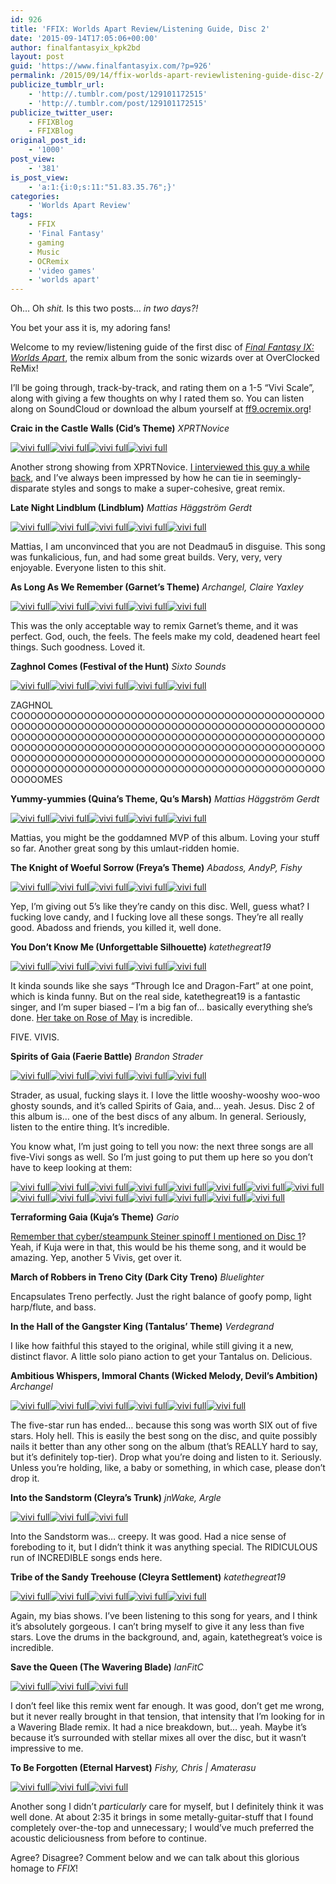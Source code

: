 ```yaml
---
id: 926
title: 'FFIX: Worlds Apart Review/Listening Guide, Disc 2'
date: '2015-09-14T17:05:06+00:00'
author: finalfantasyix_kpk2bd
layout: post
guid: 'https://www.finalfantasyix.com/?p=926'
permalink: /2015/09/14/ffix-worlds-apart-reviewlistening-guide-disc-2/
publicize_tumblr_url:
    - 'http://.tumblr.com/post/129101172515'
    - 'http://.tumblr.com/post/129101172515'
publicize_twitter_user:
    - FFIXBlog
    - FFIXBlog
original_post_id:
    - '1000'
post_view:
    - '381'
is_post_view:
    - 'a:1:{i:0;s:11:"51.83.35.76";}'
categories:
    - 'Worlds Apart Review'
tags:
    - FFIX
    - 'Final Fantasy'
    - gaming
    - Music
    - OCRemix
    - 'video games'
    - 'worlds apart'
---
```


Oh… Oh *shit.* Is this two posts… *in two days?!*

You bet your ass it is, my adoring fans!

Welcome to my review/listening guide of the first disc of *[Final Fantasy IX: Worlds Apart](http://ff9.ocremix.org/)*, the remix album from the sonic wizards over at OverClocked ReMix!

I’ll be going through, track-by-track, and rating them on a 1-5 “Vivi Scale”, along with giving a few thoughts on why I rated them so. You can listen along on SoundCloud or download the album yourself at [ff9.ocremix.org](http://ff9.ocremix.org/)!

**Craic in the Castle Walls (Cid’s Theme)** *XPRTNovice*

[![vivi full](https://www.finalfantasyix.com/wp-content/uploads/2015/09/vivi-full.png)](https://www.finalfantasyix.com/wp-content/uploads/2015/09/vivi-full.png)[![vivi full](https://www.finalfantasyix.com/wp-content/uploads/2015/09/vivi-full.png)](https://www.finalfantasyix.com/wp-content/uploads/2015/09/vivi-full.png)[![vivi full](https://www.finalfantasyix.com/wp-content/uploads/2015/09/vivi-full.png)](https://www.finalfantasyix.com/wp-content/uploads/2015/09/vivi-full.png)[![vivi full](https://www.finalfantasyix.com/wp-content/uploads/2015/09/vivi-full.png)](https://www.finalfantasyix.com/wp-content/uploads/2015/09/vivi-full.png)

Another strong showing from XPRTNovice. [I interviewed this guy a while back](https://www.finalfantasyix.com/2015/09/08/gaming-inspirations-v-interview-joe-zieja-author-voiceover-artist-musician/), and I’ve always been impressed by how he can tie in seemingly-disparate styles and songs to make a super-cohesive, great remix.

**Late Night Lindblum (Lindblum)** *Mattias Häggström Gerdt*

[![vivi full](https://www.finalfantasyix.com/wp-content/uploads/2015/09/vivi-full.png)](https://www.finalfantasyix.com/wp-content/uploads/2015/09/vivi-full.png)[![vivi full](https://www.finalfantasyix.com/wp-content/uploads/2015/09/vivi-full.png)](https://www.finalfantasyix.com/wp-content/uploads/2015/09/vivi-full.png)[![vivi full](https://www.finalfantasyix.com/wp-content/uploads/2015/09/vivi-full.png)](https://www.finalfantasyix.com/wp-content/uploads/2015/09/vivi-full.png)[![vivi full](https://www.finalfantasyix.com/wp-content/uploads/2015/09/vivi-full.png)](https://www.finalfantasyix.com/wp-content/uploads/2015/09/vivi-full.png)[![vivi full](https://www.finalfantasyix.com/wp-content/uploads/2015/09/vivi-full.png)](https://www.finalfantasyix.com/wp-content/uploads/2015/09/vivi-full.png)

Mattias, I am unconvinced that you are not Deadmau5 in disguise. This song was funkalicious, fun, and had some great builds. Very, very, very enjoyable. Everyone listen to this shit.

**As Long As We Remember (Garnet’s Theme)** *Archangel, Claire Yaxley*

[![vivi full](https://www.finalfantasyix.com/wp-content/uploads/2015/09/vivi-full.png)](https://www.finalfantasyix.com/wp-content/uploads/2015/09/vivi-full.png)[![vivi full](https://www.finalfantasyix.com/wp-content/uploads/2015/09/vivi-full.png)](https://www.finalfantasyix.com/wp-content/uploads/2015/09/vivi-full.png)[![vivi full](https://www.finalfantasyix.com/wp-content/uploads/2015/09/vivi-full.png)](https://www.finalfantasyix.com/wp-content/uploads/2015/09/vivi-full.png)[![vivi full](https://www.finalfantasyix.com/wp-content/uploads/2015/09/vivi-full.png)](https://www.finalfantasyix.com/wp-content/uploads/2015/09/vivi-full.png)[![vivi full](https://www.finalfantasyix.com/wp-content/uploads/2015/09/vivi-full.png)](https://www.finalfantasyix.com/wp-content/uploads/2015/09/vivi-full.png)

This was the only acceptable way to remix Garnet’s theme, and it was perfect. God, ouch, the feels. The feels make my cold, deadened heart feel things. Such goodness. Loved it.

**Zaghnol Comes (Festival of the Hunt)** *Sixto Sounds*

[![vivi full](https://www.finalfantasyix.com/wp-content/uploads/2015/09/vivi-full.png)](https://www.finalfantasyix.com/wp-content/uploads/2015/09/vivi-full.png)[![vivi full](https://www.finalfantasyix.com/wp-content/uploads/2015/09/vivi-full.png)](https://www.finalfantasyix.com/wp-content/uploads/2015/09/vivi-full.png)[![vivi full](https://www.finalfantasyix.com/wp-content/uploads/2015/09/vivi-full.png)](https://www.finalfantasyix.com/wp-content/uploads/2015/09/vivi-full.png)[![vivi full](https://www.finalfantasyix.com/wp-content/uploads/2015/09/vivi-full.png)](https://www.finalfantasyix.com/wp-content/uploads/2015/09/vivi-full.png)[![vivi full](https://www.finalfantasyix.com/wp-content/uploads/2015/09/vivi-full.png)](https://www.finalfantasyix.com/wp-content/uploads/2015/09/vivi-full.png)

ZAGHNOL COOOOOOOOOOOOOOOOOOOOOOOOOOOOOOOOOOOOOOOOOOOOOOOOOOOOOOOOOOOOOOOOOOOOOOOOOOOOOOOOOOOOOOOOOOOOOOOOOOOOOOOOOOOOOOOOOOOOOOOOOOOOOOOOOOOOOOOOOOOOOOOOOOOOOOOOOOOOOOOOOOOOOOOOOOOOOOOOOOOOOOOOOOOOOOOOOOOOOOOOOOOOOOOOOOOOOOOOOOOOOOOOOOOOOOOOOOOOOOOOOOOOOOOOOOOOOOOOOOOOOOOOOOOOOOOOOOOOOOOOOOOOOOMES

**Yummy-yummies (Quina’s Theme, Qu’s Marsh)** *Mattias Häggström Gerdt*

[![vivi full](https://www.finalfantasyix.com/wp-content/uploads/2015/09/vivi-full.png)](https://www.finalfantasyix.com/wp-content/uploads/2015/09/vivi-full.png)[![vivi full](https://www.finalfantasyix.com/wp-content/uploads/2015/09/vivi-full.png)](https://www.finalfantasyix.com/wp-content/uploads/2015/09/vivi-full.png)[![vivi full](https://www.finalfantasyix.com/wp-content/uploads/2015/09/vivi-full.png)](https://www.finalfantasyix.com/wp-content/uploads/2015/09/vivi-full.png)[![vivi full](https://www.finalfantasyix.com/wp-content/uploads/2015/09/vivi-full.png)](https://www.finalfantasyix.com/wp-content/uploads/2015/09/vivi-full.png)[![vivi full](https://www.finalfantasyix.com/wp-content/uploads/2015/09/vivi-full.png)](https://www.finalfantasyix.com/wp-content/uploads/2015/09/vivi-full.png)

Mattias, you might be the goddamned MVP of this album. Loving your stuff so far. Another great song by this umlaut-ridden homie.

**The Knight of Woeful Sorrow (Freya’s Theme)** *Abadoss, AndyP, Fishy*

[![vivi full](https://www.finalfantasyix.com/wp-content/uploads/2015/09/vivi-full.png)](https://www.finalfantasyix.com/wp-content/uploads/2015/09/vivi-full.png)[![vivi full](https://www.finalfantasyix.com/wp-content/uploads/2015/09/vivi-full.png)](https://www.finalfantasyix.com/wp-content/uploads/2015/09/vivi-full.png)[![vivi full](https://www.finalfantasyix.com/wp-content/uploads/2015/09/vivi-full.png)](https://www.finalfantasyix.com/wp-content/uploads/2015/09/vivi-full.png)[![vivi full](https://www.finalfantasyix.com/wp-content/uploads/2015/09/vivi-full.png)](https://www.finalfantasyix.com/wp-content/uploads/2015/09/vivi-full.png)[![vivi full](https://www.finalfantasyix.com/wp-content/uploads/2015/09/vivi-full.png)](https://www.finalfantasyix.com/wp-content/uploads/2015/09/vivi-full.png)

Yep, I’m giving out 5’s like they’re candy on this disc. Well, guess what? I fucking love candy, and I fucking love all these songs. They’re all really good. Abadoss and friends, you killed it, well done.

**You Don’t Know Me (Unforgettable Silhouette)** *katethegreat19*

[![vivi full](https://www.finalfantasyix.com/wp-content/uploads/2015/09/vivi-full.png)](https://www.finalfantasyix.com/wp-content/uploads/2015/09/vivi-full.png)[![vivi full](https://www.finalfantasyix.com/wp-content/uploads/2015/09/vivi-full.png)](https://www.finalfantasyix.com/wp-content/uploads/2015/09/vivi-full.png)[![vivi full](https://www.finalfantasyix.com/wp-content/uploads/2015/09/vivi-full.png)](https://www.finalfantasyix.com/wp-content/uploads/2015/09/vivi-full.png)[![vivi full](https://www.finalfantasyix.com/wp-content/uploads/2015/09/vivi-full.png)](https://www.finalfantasyix.com/wp-content/uploads/2015/09/vivi-full.png)[![vivi full](https://www.finalfantasyix.com/wp-content/uploads/2015/09/vivi-full.png)](https://www.finalfantasyix.com/wp-content/uploads/2015/09/vivi-full.png)

It kinda sounds like she says “Through Ice and Dragon-Fart” at one point, which is kinda funny. But on the real side, katethegreat19 is a fantastic singer, and I’m super biased – I’m a big fan of… basically everything she’s done. [Her take on Rose of May](https://www.youtube.com/watch?v=bNHtbw4Kyf0) is incredible.

FIVE. VIVIS.

**Spirits of Gaia (Faerie Battle)** *Brandon Strader*

[![vivi full](https://www.finalfantasyix.com/wp-content/uploads/2015/09/vivi-full.png)](https://www.finalfantasyix.com/wp-content/uploads/2015/09/vivi-full.png)[![vivi full](https://www.finalfantasyix.com/wp-content/uploads/2015/09/vivi-full.png)](https://www.finalfantasyix.com/wp-content/uploads/2015/09/vivi-full.png)[![vivi full](https://www.finalfantasyix.com/wp-content/uploads/2015/09/vivi-full.png)](https://www.finalfantasyix.com/wp-content/uploads/2015/09/vivi-full.png)[![vivi full](https://www.finalfantasyix.com/wp-content/uploads/2015/09/vivi-full.png)](https://www.finalfantasyix.com/wp-content/uploads/2015/09/vivi-full.png)[![vivi full](https://www.finalfantasyix.com/wp-content/uploads/2015/09/vivi-full.png)](https://www.finalfantasyix.com/wp-content/uploads/2015/09/vivi-full.png)

Strader, as usual, fucking slays it. I love the little wooshy-wooshy woo-woo ghosty sounds, and it’s called Spirits of Gaia, and… yeah. Jesus. Disc 2 of this album is… one of the best discs of any album. In general. Seriously, listen to the entire thing. It’s incredible.

You know what, I’m just going to tell you now: the next three songs are all five-Vivi songs as well. So I’m just going to put them up here so you don’t have to keep looking at them:

[![vivi full](https://www.finalfantasyix.com/wp-content/uploads/2015/09/vivi-full.png)](https://www.finalfantasyix.com/wp-content/uploads/2015/09/vivi-full.png)[![vivi full](https://www.finalfantasyix.com/wp-content/uploads/2015/09/vivi-full.png)](https://www.finalfantasyix.com/wp-content/uploads/2015/09/vivi-full.png)[![vivi full](https://www.finalfantasyix.com/wp-content/uploads/2015/09/vivi-full.png)](https://www.finalfantasyix.com/wp-content/uploads/2015/09/vivi-full.png)[![vivi full](https://www.finalfantasyix.com/wp-content/uploads/2015/09/vivi-full.png)](https://www.finalfantasyix.com/wp-content/uploads/2015/09/vivi-full.png)[![vivi full](https://www.finalfantasyix.com/wp-content/uploads/2015/09/vivi-full.png)](https://www.finalfantasyix.com/wp-content/uploads/2015/09/vivi-full.png)[![vivi full](https://www.finalfantasyix.com/wp-content/uploads/2015/09/vivi-full.png)](https://www.finalfantasyix.com/wp-content/uploads/2015/09/vivi-full.png)[![vivi full](https://www.finalfantasyix.com/wp-content/uploads/2015/09/vivi-full.png)](https://www.finalfantasyix.com/wp-content/uploads/2015/09/vivi-full.png)[![vivi full](https://www.finalfantasyix.com/wp-content/uploads/2015/09/vivi-full.png)](https://www.finalfantasyix.com/wp-content/uploads/2015/09/vivi-full.png)[![vivi full](https://www.finalfantasyix.com/wp-content/uploads/2015/09/vivi-full.png)](https://www.finalfantasyix.com/wp-content/uploads/2015/09/vivi-full.png)[![vivi full](https://www.finalfantasyix.com/wp-content/uploads/2015/09/vivi-full.png)](https://www.finalfantasyix.com/wp-content/uploads/2015/09/vivi-full.png)[![vivi full](https://www.finalfantasyix.com/wp-content/uploads/2015/09/vivi-full.png)](https://www.finalfantasyix.com/wp-content/uploads/2015/09/vivi-full.png)[![vivi full](https://www.finalfantasyix.com/wp-content/uploads/2015/09/vivi-full.png)](https://www.finalfantasyix.com/wp-content/uploads/2015/09/vivi-full.png)[![vivi full](https://www.finalfantasyix.com/wp-content/uploads/2015/09/vivi-full.png)](https://www.finalfantasyix.com/wp-content/uploads/2015/09/vivi-full.png)[![vivi full](https://www.finalfantasyix.com/wp-content/uploads/2015/09/vivi-full.png)](https://www.finalfantasyix.com/wp-content/uploads/2015/09/vivi-full.png)[![vivi full](https://www.finalfantasyix.com/wp-content/uploads/2015/09/vivi-full.png)](https://www.finalfantasyix.com/wp-content/uploads/2015/09/vivi-full.png)

**Terraforming Gaia (Kuja’s Theme)** *Gario*

[Remember that cyber/steampunk Steiner spinoff I mentioned on Disc 1](https://www.finalfantasyix.com/2015/09/13/ffix-worlds-apart-reviewlistening-guide-disc-1/)? Yeah, if Kuja were in that, this would be his theme song, and it would be amazing. Yep, another 5 Vivis, get over it.

**March of Robbers in Treno City (Dark City Treno)** *Bluelighter*

Encapsulates Treno perfectly. Just the right balance of goofy pomp, light harp/flute, and bass.

**In the Hall of the Gangster King (Tantalus’ Theme)** *Verdegrand*

I like how faithful this stayed to the original, while still giving it a new, distinct flavor. A little solo piano action to get your Tantalus on. Delicious.

**Ambitious Whispers, Immoral Chants (Wicked Melody, Devil’s Ambition)** *Archangel*

[![vivi full](https://www.finalfantasyix.com/wp-content/uploads/2015/09/vivi-full.png)](https://www.finalfantasyix.com/wp-content/uploads/2015/09/vivi-full.png)[![vivi full](https://www.finalfantasyix.com/wp-content/uploads/2015/09/vivi-full.png)](https://www.finalfantasyix.com/wp-content/uploads/2015/09/vivi-full.png)[![vivi full](https://www.finalfantasyix.com/wp-content/uploads/2015/09/vivi-full.png)](https://www.finalfantasyix.com/wp-content/uploads/2015/09/vivi-full.png)[![vivi full](https://www.finalfantasyix.com/wp-content/uploads/2015/09/vivi-full.png)](https://www.finalfantasyix.com/wp-content/uploads/2015/09/vivi-full.png)[![vivi full](https://www.finalfantasyix.com/wp-content/uploads/2015/09/vivi-full.png)](https://www.finalfantasyix.com/wp-content/uploads/2015/09/vivi-full.png)[![vivi full](https://www.finalfantasyix.com/wp-content/uploads/2015/09/vivi-full.png)](https://www.finalfantasyix.com/wp-content/uploads/2015/09/vivi-full.png)

The five-star run has ended… because this song was worth SIX out of five stars. Holy hell. This is easily the best song on the disc, and quite possibly nails it better than any other song on the album (that’s REALLY hard to say, but it’s definitely top-tier). Drop what you’re doing and listen to it. Seriously. Unless you’re holding, like, a baby or something, in which case, please don’t drop it.

**Into the Sandstorm (Cleyra’s Trunk)** *jnWake, Argle*

[![vivi full](https://www.finalfantasyix.com/wp-content/uploads/2015/09/vivi-full.png)](https://www.finalfantasyix.com/wp-content/uploads/2015/09/vivi-full.png)[![vivi full](https://www.finalfantasyix.com/wp-content/uploads/2015/09/vivi-full.png)](https://www.finalfantasyix.com/wp-content/uploads/2015/09/vivi-full.png)[![vivi full](https://www.finalfantasyix.com/wp-content/uploads/2015/09/vivi-full.png)](https://www.finalfantasyix.com/wp-content/uploads/2015/09/vivi-full.png)

Into the Sandstorm was… creepy. It was good. Had a nice sense of foreboding to it, but I didn’t think it was anything special. The RIDICULOUS run of INCREDIBLE songs ends here.

**Tribe of the Sandy Treehouse (Cleyra Settlement)** *katethegreat19*

[![vivi full](https://www.finalfantasyix.com/wp-content/uploads/2015/09/vivi-full.png)](https://www.finalfantasyix.com/wp-content/uploads/2015/09/vivi-full.png)[![vivi full](https://www.finalfantasyix.com/wp-content/uploads/2015/09/vivi-full.png)](https://www.finalfantasyix.com/wp-content/uploads/2015/09/vivi-full.png)[![vivi full](https://www.finalfantasyix.com/wp-content/uploads/2015/09/vivi-full.png)](https://www.finalfantasyix.com/wp-content/uploads/2015/09/vivi-full.png)[![vivi full](https://www.finalfantasyix.com/wp-content/uploads/2015/09/vivi-full.png)](https://www.finalfantasyix.com/wp-content/uploads/2015/09/vivi-full.png)[![vivi full](https://www.finalfantasyix.com/wp-content/uploads/2015/09/vivi-full.png)](https://www.finalfantasyix.com/wp-content/uploads/2015/09/vivi-full.png)

Again, my bias shows. I’ve been listening to this song for years, and I think it’s absolutely gorgeous. I can’t bring myself to give it any less than five stars. Love the drums in the background, and, again, katethegreat’s voice is incredible.

**Save the Queen (The Wavering Blade)** *IanFitC*

[![vivi full](https://www.finalfantasyix.com/wp-content/uploads/2015/09/vivi-full.png)](https://www.finalfantasyix.com/wp-content/uploads/2015/09/vivi-full.png)[![vivi full](https://www.finalfantasyix.com/wp-content/uploads/2015/09/vivi-full.png)](https://www.finalfantasyix.com/wp-content/uploads/2015/09/vivi-full.png)[![vivi full](https://www.finalfantasyix.com/wp-content/uploads/2015/09/vivi-full.png)](https://www.finalfantasyix.com/wp-content/uploads/2015/09/vivi-full.png)

I don’t feel like this remix went far enough. It was good, don’t get me wrong, but it never really brought in that tension, that intensity that I’m looking for in a Wavering Blade remix. It had a nice breakdown, but… yeah. Maybe it’s because it’s surrounded with stellar mixes all over the disc, but it wasn’t impressive to me.

**To Be Forgotten (Eternal Harvest)** *Fishy, Chris | Amaterasu*

[![vivi full](https://www.finalfantasyix.com/wp-content/uploads/2015/09/vivi-full.png)](https://www.finalfantasyix.com/wp-content/uploads/2015/09/vivi-full.png)[![vivi full](https://www.finalfantasyix.com/wp-content/uploads/2015/09/vivi-full.png)](https://www.finalfantasyix.com/wp-content/uploads/2015/09/vivi-full.png)[![vivi full](https://www.finalfantasyix.com/wp-content/uploads/2015/09/vivi-full.png)](https://www.finalfantasyix.com/wp-content/uploads/2015/09/vivi-full.png)

Another song I didn’t *particularly* care for myself, but I definitely think it was well done. At about 2:35 it brings in some metally-guitar-stuff that I found completely over-the-top and unnecessary; I would’ve much preferred the acoustic deliciousness from before to continue.

Agree? Disagree? Comment below and we can talk about this glorious homage to *FFIX*!